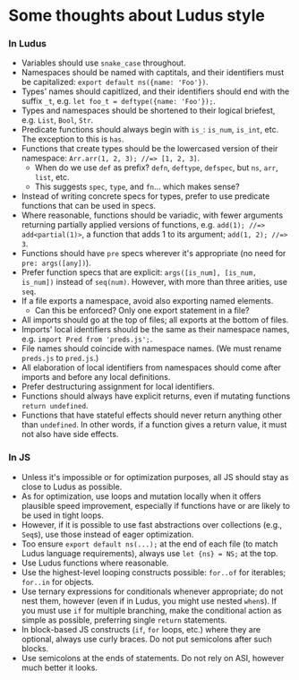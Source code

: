 # Some thoughts about Ludus style

### In Ludus
* Variables should use `snake_case` throughout.
* Namespaces should be named with captitals, and their identifiers must be capitalized: `export default ns({name: 'Foo'})`.
* Types' names should capitlized, and their identifiers should end with the suffix `_t`, e.g. `let foo_t = deftype({name: 'Foo'});`.
* Types and namespaces should be shortened to their logical briefest, e.g. `List`, `Bool`, `Str`.
* Predicate functions should always begin with `is_`: `is_num`, `is_int`, etc. The exception to this is `has`.
* Functions that create types should be the lowercased version of their namespace: `Arr.arr(1, 2, 3); //=> [1, 2, 3]`.
    - When do we use `def` as prefix? `defn`, `deftype`, `defspec`, but `ns`, `arr`, `list`, etc.
    - This suggests `spec`, `type`, and `fn`... which makes sense?
* Instead of writing concrete specs for types, prefer to use predicate functions that can be used in specs.
* Where reasonable, functions should be variadic, with fewer arguments returning partially applied versions of functions, e.g. `add(1); //=> add<partial(1)>`, a function that adds 1 to its argument; `add(1, 2); //=> 3`.
* Functions should have `pre` specs wherever it's appropriate (no need for `pre: args([any])`).
* Prefer function specs that are explicit: `args([is_num], [is_num, is_num])` instead of `seq(num)`. However, with more than three arities, use `seq`.
* If a file exports a namespace, avoid also exporting named elements.
    - Can this be enforced? Only one export statement in a file?
* All imports should go at the top of files; all exports at the bottom of files.
* Imports' local identifiers should be the same as their namespace names, e.g. `import Pred from 'preds.js';`.
* File names should coincide with namespace names. (We must rename `preds.js` to `pred.js`.)
* All elaboration of local identifiers from namespaces should come after imports and before any local definitions.
* Prefer destructuring assignment for local identifiers.
* Functions should always have explicit returns, even if mutating functions `return undefined`.
* Functions that have stateful effects should never return anything other than `undefined`. In other words, if a function gives a return value, it must not also have side effects.

### In JS
* Unless it's impossible or for optimization purposes, all JS should stay as close to Ludus as possible.
* As for optimization, use loops and mutation locally when it offers plausible speed improvement, especially if functions have or are likely to be used in tight loops.
* However, if it is possible to use fast abstractions over collections (e.g., `Seq`s), use those instead of eager optimization.
* Too ensure `export default ns(...);` at the end of each file (to match Ludus language requirements), always use `let {ns} = NS;` at the top.
* Use Ludus functions where reasonable.
* Use the highest-level looping constructs possible: `for..of` for iterables; `for..in` for objects.
* Use ternary expressions for conditionals whenever appropriate; do not nest them, however (even if in Ludus, you might use nested `when`s). If you must use `if` for multiple branching, make the conditional action as simple as possible, preferring single `return` statements.
* In block-based JS constructs (`if`, `for` loops, etc.) where they are optional, always use curly braces. Do not put semicolons after such blocks.
* Use semicolons at the ends of statements. Do not rely on ASI, however much better it looks.